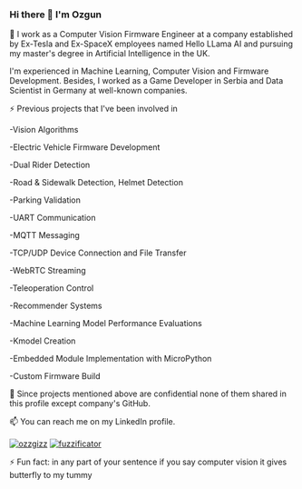 ### Hi there 👋 I'm Ozgun

🔭 I work as a Computer Vision Firmware Engineer at a company established by Ex-Tesla and Ex-SpaceX employees named Hello LLama AI and pursuing my master's degree in Artificial Intelligence in the UK.

I'm experienced in Machine Learning, Computer Vision and Firmware Development. Besides, I worked as a Game Developer in Serbia and Data Scientist in Germany at well-known companies.

⚡ Previous projects that I've been involved in

-Vision Algorithms

-Electric Vehicle Firmware Development

-Dual Rider Detection

-Road & Sidewalk Detection, Helmet Detection

-Parking Validation

-UART Communication

-MQTT Messaging

-TCP/UDP Device Connection and File Transfer

-WebRTC Streaming

-Teleoperation Control

-Recommender Systems

-Machine Learning Model Performance Evaluations

-Kmodel Creation

-Embedded Module Implementation with MicroPython

-Custom Firmware Build

💬 Since projects mentioned above are confidential none of them shared in this profile except company's GitHub.

📫 You can reach me on my LinkedIn profile.

<p align="center">
 
<a href="https://www.linkedin.com/in/ozzgizz/" target="blank"><img align="center" src="https://img.shields.io/badge/-LinkedIn-039BE5?style=for-the-badge&logo=Linkedin&logoColor=white&link=https://www.linkedin.com/in/ozzgizz/" alt="ozzgizz"/></a>
<a href="https://twitter.com/fuzzificator" target="blank"><img align="center" src="https://img.shields.io/badge/-Twitter-A7C0FF?style=for-the-badge&logo=Twitter&logoColor=white&link=https://twitter.com/fuzzificator" alt="fuzzificator"/></a>

</p>



⚡ Fun fact: in any part of your sentence if you say computer vision it gives butterfly to my tummy 
<!--
**ozgunceng/ozgunceng** is a ✨ _special_ ✨ repository because its `README.md` (this file) appears on your GitHub profile.

Here are some ideas to get you started:

- 🔭 I’m currently working on ...
- 🌱 I’m currently learning ...
- 👯 I’m looking to collaborate on ...
- 🤔 I’m looking for help with ...
- 💬 Ask me about ...
- 📫 How to reach me: ...
- 😄 Pronouns: ...
- ⚡ Fun fact: ...
-->
